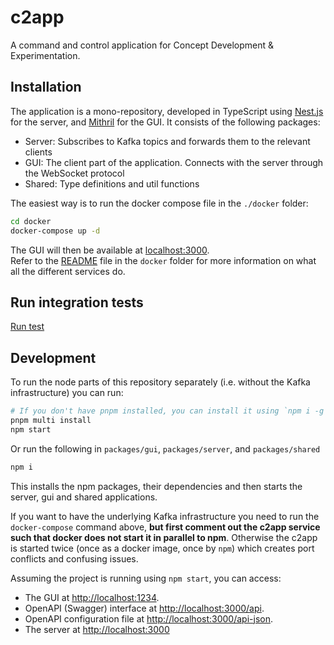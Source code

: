 # c2app
A command and control application for Concept Development &amp; Experimentation.

## Installation

The application is a mono-repository, developed in TypeScript using [Nest.js](https://docs.nestjs.com) for the server, and [Mithril](https://mithril.js.org) for the GUI. It consists of the following packages:

- Server: Subscribes to Kafka topics and forwards them to the relevant clients
- GUI: The client part of the application. Connects with the server through the WebSocket protocol
- Shared: Type definitions and util functions

The easiest way is to run the docker compose file in the `./docker` folder:

```bash
cd docker
docker-compose up -d
```

The GUI will then be available at [localhost:3000](http://localhost:3000/).  
Refer to the [README](./docker/README.md) file in the `docker` folder for more information on what all the different services do.

## Run integration tests
[Run test](run_test.md)

## Development

To run the node parts of this repository separately (i.e. without the Kafka infrastructure) you can run:

```bash
# If you don't have pnpm installed, you can install it using `npm i -g pnpm`
pnpm multi install
npm start
```

Or run the following in `packages/gui`, `packages/server`, and `packages/shared`
```bash
npm i
```

This installs the npm packages, their dependencies and then starts the server, gui and shared applications.

If you want to have the underlying Kafka infrastructure you need to run the `docker-compose` command above, **but first comment out the c2app service such that docker does not start it in parallel to npm**.
Otherwise the c2app is started twice (once as a docker image, once by `npm`) which creates port conflicts and confusing issues.

Assuming the project is running using `npm start`, you can access:

- The GUI at [http://localhost:1234](http://localhost:1234).
- OpenAPI (Swagger) interface at [http://localhost:3000/api](http://localhost:3000/api).
- OpenAPI configuration file at [http://localhost:3000/api-json](http://localhost:3000/api-json).
- The server at [http://localhost:3000](http://localhost:3000)
